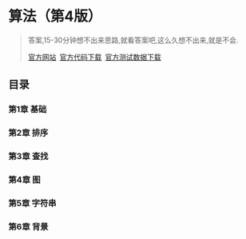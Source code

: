 # 算法（第4版）

> 答案,15-30分钟想不出来思路,就看答案吧,这么久想不出来,就是不会.
>
> [官方网站](http://algs4.cs.princeton.edu/home/) [官方代码下载](http://algs4.cs.princeton.edu/code/algs4.jar) [官方测试数据下载](http://algs4.cs.princeton.edu/code/algs4-data.zip)

## 目录

### 第1章 基础

### 第2章 排序

### 第3章 查找

### 第4章 图

### 第5章 字符串

### 第6章 背景